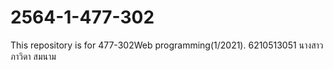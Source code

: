 # 2564-1-477-302
This repository is for 477-302Web programming(1/2021).
6210513051 นางสาวภาวิดา สมนาม
